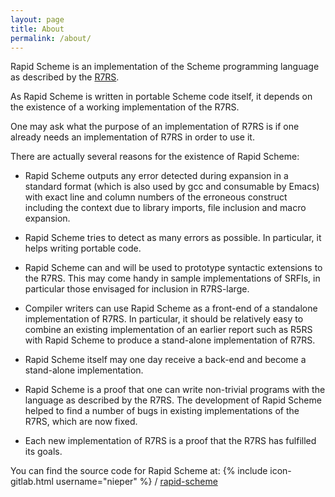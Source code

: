 ```yaml
---
layout: page
title: About
permalink: /about/
---
```


Rapid Scheme is an implementation of the Scheme programming language
as described by the
[R7RS](http://trac.sacrideo.us/wg/raw-attachment/wiki/WikiStart/r7rs.pdf).

As Rapid Scheme is written in portable Scheme code itself, it depends
on the existence of a working implementation of the R7RS.

One may ask what the purpose of an implementation of R7RS is if one
already needs an implementation of R7RS in order to use it.

There are actually several reasons for the existence of Rapid Scheme:

  * Rapid Scheme outputs any error detected during expansion in a
    standard format (which is also used by gcc and consumable by
    Emacs) with exact line and column numbers of the erroneous
    construct including the context due to library imports, file
    inclusion and macro expansion.

  * Rapid Scheme tries to detect as many errors as possible. In
    particular, it helps writing portable code.

  * Rapid Scheme can and will be used to prototype syntactic
    extensions to the R7RS. This may come handy in sample
    implementations of SRFIs, in particular those envisaged for
    inclusion in R7RS-large.

  * Compiler writers can use Rapid Scheme as a front-end of a
    standalone implementation of R7RS. In particular, it should be
    relatively easy to combine an existing implementation of an
    earlier report such as R5RS with Rapid Scheme to produce a
    stand-alone implementation of R7RS.

  * Rapid Scheme itself may one day receive a back-end and become
    a stand-alone implementation.

  * Rapid Scheme is a proof that one can write non-trivial programs
    with the language as described by the R7RS. The development of
    Rapid Scheme helped to find a number of bugs in existing
    implementations of the R7RS, which are now fixed.

  * Each new implementation of R7RS is a proof that the R7RS has
    fulfilled its goals.

You can find the source code for Rapid Scheme at:
{% include icon-gitlab.html username="nieper" %} /
[rapid-scheme](https://gitlab.com/nieper/rapid-scheme)
